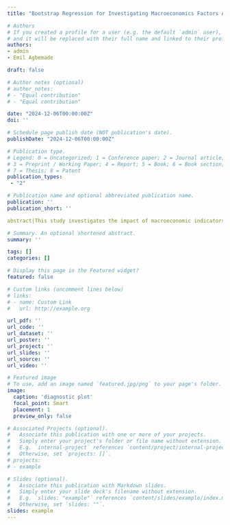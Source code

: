 ```yaml
---
title: "Bootstrap Regression for Investigating Macroeconomics Factors Affecting USA Home Prices"

# Authors
# If you created a profile for a user (e.g. the default `admin` user), write the username (folder name) here 
# and it will be replaced with their full name and linked to their profile.
authors:
- admin
- Emil Agbemade

draft: false

# Author notes (optional)
# author_notes:
# - "Equal contribution"
# - "Equal contribution"

date: "2024-12-06T00:00:00Z"
doi: ''

# Schedule page publish date (NOT publication's date).
publishDate: "2024-12-06T00:00:00Z"

# Publication type.
# Legend: 0 = Uncategorized; 1 = Conference paper; 2 = Journal article;
# 3 = Preprint / Working Paper; 4 = Report; 5 = Book; 6 = Book section;
# 7 = Thesis; 8 = Patent
publication_types: 
 - "2"

# Publication name and optional abbreviated publication name.
publication: ''
publication_short: ''

abstract|This study investigates the impact of macroeconomic indicators on US home prices, underscoring the importance of understanding these dynamics due to their significant socio-economic consequences. Utilizing a dataset from Kaggle, originally collected by FRED, the research examines variables such as the Consumer Price Index, Population, Unemployment, GDP, Stock Prices, Income, and Mortgage Rates to discern their effect on housing market fluctuations. The analysis identifies multicollinearity among predictors, necessitating a shift from traditional multiple linear regression to a more robust bootstrap regression method due to violations of parametric assumptions. |Key findings reveal that Real Disposable Income is a significant predictor of home prices, although the presence of multicollinearity complicates the model-building process. The bootstrap regression approach, favored for its resilience to assumption violations, confirms the influence of selected macroeconomic factors on home prices. The study concludes that bootstrap regression provides a reliable alternative to parametric methods in cases of assumption non-compliance and highlights the critical role of addressing multicollinearity in regression analysis. This research provides valuable insights for stakeholders involved in the housing market, highlighting the importance of careful econometric modeling in informing economic policy and investment decisions.

# Summary. An optional shortened abstract.
summary: ''

tags: []
categories: []

# Display this page in the Featured widget?
featured: false

# Custom links (uncomment lines below)
# links:
# - name: Custom Link
#   url: http://example.org

url_pdf: ''
url_code: ''
url_dataset: ''
url_poster: ''
url_project: ''
url_slides: ''
url_source: ''
url_video: ''

# Featured image
# To use, add an image named `featured.jpg/png` to your page's folder. 
image:
  caption: 'diagnostic plot'
  focal_point: Smart
  placement: 1
  preview_only: false

# Associated Projects (optional).
#   Associate this publication with one or more of your projects.
#   Simply enter your project's folder or file name without extension.
#   E.g. `internal-project` references `content/project/internal-project/index.md`.
#   Otherwise, set `projects: []`.
# projects:
# - example

# Slides (optional).
#   Associate this publication with Markdown slides.
#   Simply enter your slide deck's filename without extension.
#   E.g. `slides: "example"` references `content/slides/example/index.md`.
#   Otherwise, set `slides: ""`.
slides: example
---
```

